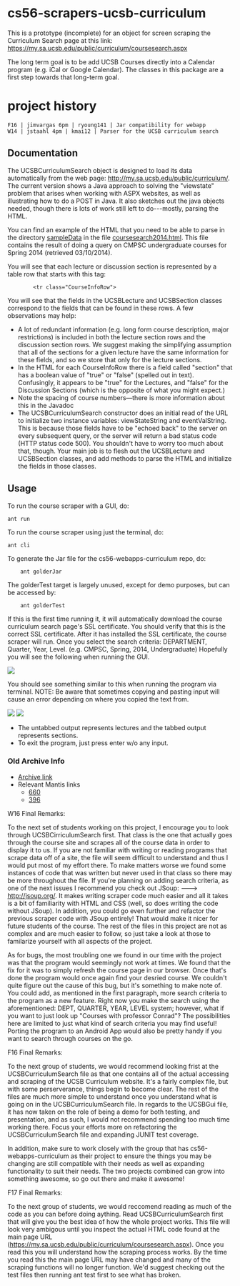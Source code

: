 # cs56-scrapers-ucsb-curriculum

This is a prototype (incomplete) for an object for screen scraping the Curriculum Search page at this link: https://my.sa.ucsb.edu/public/curriculum/coursesearch.aspx

The long term goal is to be add UCSB Courses directly into a Calendar program (e.g. iCal or Google Calendar). The classes in this package are a first step towards that long-term goal.

project history
===============
```
F16 | jimvargas 6pm | ryoung141 | Jar compatibility for webapp
W14 | jstaahl 4pm | kmai12 | Parser for the UCSB curriculum search
```

## Documentation

The UCSBCurriculumSearch object is designed to load its data automatically from the web page: http://my.sa.ucsb.edu/public/curriculum/. The current version shows a Java approach to solving the "viewstate" problem that arises when working with ASPX websites, as well as illustrating how to do a POST in Java. It also sketches out the java objects needed, though there is lots of work still left to do---mostly, parsing the HTML.

You can find an example of the HTML that you need to be able to parse in the directory [sampleData](https://github.com/UCSB-CS56-Projects/cs56-scrapers-ucsb-curriculum/tree/master/sampleData) in the file [coursesearch2014.html](https://raw.github.com/UCSB-CS56-Projects/cs56-scrapers-ucsb-curriculum/master/sampleData/coursesearch2014.html). This file contains the result of doing a query on CMPSC undergraduate courses for Spring 2014 (retrieved 03/10/2014).

You will see that each lecture or discussion section is represented by a table row that starts with this tag:

			<tr class="CourseInfoRow">
	
You will see that the fields in the UCSBLecture and UCSBSection classes correspond to the fields that can be found in these rows. A few observations may help:

* A lot of redundant information (e.g. long form course description, major restrictions) is included in both the lecture section rows and the discussion section rows. We suggest making the simplifying assumption that all of the sections for a given lecture have the same information for these fields, and so we store that only for the lecture sections.
* In the HTML for each CourseInfoRow there is a field called "section" that has a boolean value of "true" or "false" (spelled out in text). Confusingly, it appears to be "true" for the Lectures, and "false" for the Discussion Sections (which is the opposite of what you might expect.)
* Note the spacing of course numbers—there is more information about this in the Javadoc
* The UCSBCurriculumSearch constructor does an initial read of the URL to initialize two instance variables: viewStateString and eventValString. This is because those fields have to be "echoed back" to the server on every subsequent query, or the server will return a bad status code (HTTP status code 500). You shouldn't have to worry too much about that, though. Your main job is to flesh out the UCSBLecture and UCSBSection classes, and add methods to parse the HTML and initialize the fields in those classes.

## Usage
To run the course scraper with a GUI, do: 
	
	ant run

To run the course scraper using just the terminal, do:

	ant cli
	
To generate the Jar file for the cs56-webapps-curriculum repo, do:
```
	ant golderJar
```
The golderTest target is largely unused, except for demo purposes, but can be accessed by:
```
	ant golderTest
```


If this is the first time running it, it will automatically download the course curriculum search page's SSL certificate. You should verify that this is the correct SSL certificate. After it has installed the SSL certificate, the course scraper will run. Once you select the search criteria: DEPARTMENT, Quarter, Year, Level. (e.g. CMPSC, Spring, 2014, Undergraduate)
   Hopefully you will see the following when running the GUI.

![](http://i.imgur.com/GZy6QEG.png)

You should see something similar to this when running the program via terminal. 
NOTE: Be aware that sometimes copying and pasting input will cause an error depending on where you copied the text from.

![](http://imgur.com/TIAro8F.png)
![](http://imgur.com/BC4g9hy.png)

* The untabbed output represents lectures and the tabbed output represents sections.
* To exit the program, just press enter w/o any input.


### Old Archive Info
* [Archive link](https://foo.cs.ucsb.edu/cs56/issues/0000660/)
* Relevant Mantis links
	* [660](https://foo.cs.ucsb.edu/56mantis/view.php?id=660)
	* [396](https://foo.cs.ucsb.edu/56mantis/view.php?id=396)

W16 Final Remarks:

To the next set of students working on this project, I encourage you to look through UCSBCirriculumSearch first. That class is the one that actually goes through the course site and scrapes all of the course data in order to display it to us. If you are not familiar with writing or reading programs that scrape data off of a site, the file will seem difficult to understand and thus I would put most of my effort there. To make matters worse we found some instances of code that was written but never used in that class so there may be more throughout the file. If you're planning on adding search criteria, as one of the next issues I recommend you check out JSoup: ---> http://jsoup.org/. It makes writing scraper code much easier and all it takes is a bit of familiarity with HTML and CSS (well, so does writing the code without JSoup). In addition, you could go even further and refactor the previous scraper code with JSoup entirely! That would make it nicer for future students of the course. The rest of the files in this project are not as complex and are much easier to follow, so just take a look at those to familarize yourself with all aspects of the project.

As for bugs, the most troubling one we found in our time with the project was that the program would seemingly not work at times. We found that the fix for it was to simply refresh the course page in our browser. Once that's done the program would once again find your desried course. We couldn't quite figure out the cause of this bug, but it's something to make note of. 
You could add, as mentioned in the first paragraph, more search criteria to the program as a new feature. Right now you make the search using the aforementioned: DEPT, QUARTER, YEAR, LEVEL system; however, what if you want to just look up "Courses with professor Conrad"? The possibilities here are limited to just what kind of search criteria you may find useful! Porting the program to an Android App would also be pretty handy if you want to search through courses on the go.

F16 Final Remarks:

To the next group of students, we would recommend looking frist at the UCSBCurriculumSearch file as that one contains all of the actual accessing and scraping of the UCSB Curriculum website. It's a fairly complex file, but with some perserverance, things begin to become clear. The rest of the files are much more simple to understand once you understand what is going on in the UCSBCurriculumSearch file. In regards to the UCSBGui file, it has now taken on the role of being a demo for both testing, and presentation, and as such, I would not recommend spending too much time working there. Focus your efforts more on refactoring the UCSBCurriculumSearch file and expanding JUNIT test coverage. 

In addition, make sure to work closely with the group that has  cs56-webapps-curriculum as their project to ensure the things you may be changing are still compatible with their needs as well as expanding functionality to suit their needs. The two projects combined can grow into something awesome, so go out there and make it awesome! 

F17 Final Remarks:

To the next group of students, we would reccomend reading as much of the code as you can before doing aything. Read UCSBCurriculumSearch first that will give you the best idea of how the whole project works. This file will look very ambigous until you inspect the actual HTML code found at the main page URL (https://my.sa.ucsb.edu/public/curriculum/coursesearch.aspx). Once you read this you will understand how the scraping process works. By the time you read this the main page URL may have changed and many  of the scraping functions will no longer function. We'd suggest checking out the test files then running ant test first to see what has broken. 
